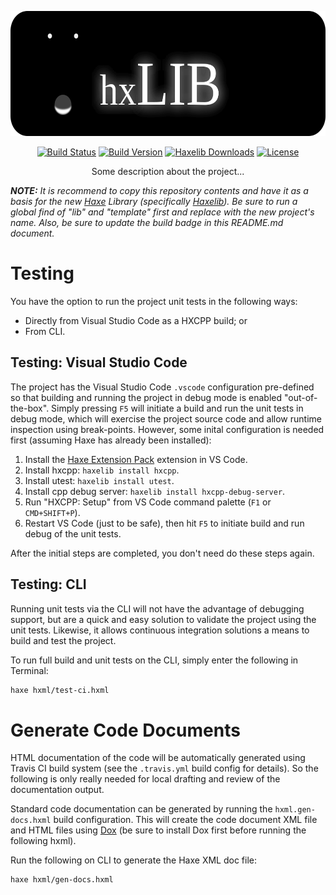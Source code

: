 <p align="center">
<img src="TITLE.svg" alt="hxtemplate-lib" width="600" height="200">
</p>

<p align="center">
<a href="https://travis-ci.com/moonhappy/hxtemplate-lib"><img src="https://badgen.net/travis/moonhappy/hxtemplate-lib" alt="Build Status"></a>
<a href="https://lib.haxe.org/p/hxtemplate-lib"><img src="https://badgen.net/haxelib/v/hxtemplate-lib?color=blue" alt="Build Version"></a>
<a href="https://lib.haxe.org/p/hxtemplate-lib"><img src="https://badgen.net/haxelib/d/hxtemplate-lib?color=blue" alt="Haxelib Downloads"></a>
<a href="LICENSE"><img src="https://badgen.net/haxelib/license/hxtemplate-lib?color=blue" alt="License"></a>
</p>

<p align="center">
Some description about the project...
</p>

_**NOTE:** It is recommend to copy this repository contents and have it as a basis for the new [Haxe](https://haxe.org) Library (specifically [Haxelib](https://lib.haxe.org)). Be sure to run a global find of "lib" and "template" first and replace with the new project's name. Also, be sure to update the build badge in this README.md document._

# Testing

You have the option to run the project unit tests in the following ways:

- Directly from Visual Studio Code as a HXCPP build; or
- From CLI.

## Testing: Visual Studio Code

The project has the Visual Studio Code `.vscode` configuration pre-defined so that building and running the project in debug mode is enabled "out-of-the-box". Simply pressing `F5` will initiate a build and run the unit tests in debug mode, which will exercise the project source code and allow runtime inspection using break-points. However, some inital configuration is needed first (assuming Haxe has already been installed):

1. Install the [Haxe Extension Pack](https://marketplace.visualstudio.com/items?itemName=vshaxe.haxe-extension-pack) extension in VS Code.
2. Install hxcpp: `haxelib install hxcpp`.
3. Install utest: `haxelib install utest`.
4. Install cpp debug server: `haxelib install hxcpp-debug-server`.
5. Run "HXCPP: Setup" from VS Code command palette (`F1` or `CMD+SHIFT+P`).
6. Restart VS Code (just to be safe), then hit `F5` to initiate build and run debug of the unit tests.

After the initial steps are completed, you don't need do these steps again.

## Testing: CLI

Running unit tests via the CLI will not have the advantage of debugging support, but are a quick and easy solution to validate the project using the unit tests. Likewise, it allows continuous integration solutions a means to build and test the project.

To run full build and unit tests on the CLI, simply enter the following in Terminal:
```sh
haxe hxml/test-ci.hxml
```

# Generate Code Documents

HTML documentation of the code will be automatically generated using Travis CI build system (see the `.travis.yml` build config for details). So the following is only really needed for local drafting and review of the documentation output.

Standard code documentation can be generated by running the `hxml.gen-docs.hxml` build configuration. This will create the code document XML file and HTML files using [Dox](https://github.com/HaxeFoundation/dox) (be sure to install Dox first before running the following hxml). 

Run the following on CLI to generate the Haxe XML doc file:
```sh
haxe hxml/gen-docs.hxml
```

